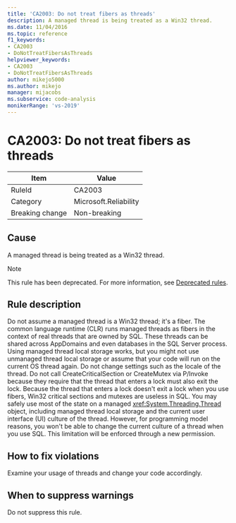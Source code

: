 ```yaml
---
title: 'CA2003: Do not treat fibers as threads'
description: A managed thread is being treated as a Win32 thread.
ms.date: 11/04/2016
ms.topic: reference
f1_keywords:
- CA2003
- DoNotTreatFibersAsThreads
helpviewer_keywords:
- CA2003
- DoNotTreatFibersAsThreads
author: mikejo5000
ms.author: mikejo
manager: mijacobs
ms.subservice: code-analysis
monikerRange: 'vs-2019'
---
```


# CA2003: Do not treat fibers as threads

|Item|Value|
|-|-|
|RuleId|CA2003|
|Category|Microsoft.Reliability|
|Breaking change|Non-breaking|

## Cause

A managed thread is being treated as a Win32 thread.

> [!NOTE]
> This rule has been deprecated. For more information, see [Deprecated rules](fxcop-unported-deprecated-rules.md).

## Rule description

Do not assume a managed thread is a Win32 thread; it's a fiber. The common language runtime (CLR) runs managed threads as fibers in the context of real threads that are owned by SQL. These threads can be shared across AppDomains and even databases in the SQL Server process. Using managed thread local storage works, but you might not use unmanaged thread local storage or assume that your code will run on the current OS thread again. Do not change settings such as the locale of the thread. Do not call CreateCriticalSection or CreateMutex via P/Invoke because they require that the thread that enters a lock must also exit the lock. Because the thread that enters a lock doesn't exit a lock when you use fibers, Win32 critical sections and mutexes are useless in SQL. You may safely use most of the state on a managed <xref:System.Threading.Thread> object, including managed thread local storage and the current user interface (UI) culture of the thread. However, for programming model reasons, you won't be able to change the current culture of a thread when you use SQL. This limitation will be enforced through a new permission.

## How to fix violations

Examine your usage of threads and change your code accordingly.

## When to suppress warnings

Do not suppress this rule.
